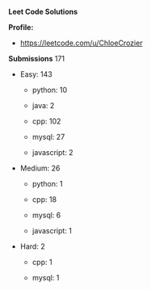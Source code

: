**Leet Code Solutions**

**Profile:**

- https://leetcode.com/u/ChloeCrozier


**Submissions** 171
- Easy: 143

  -  python: 10

  -  java: 2

  -  cpp: 102

  -  mysql: 27

  -  javascript: 2


- Medium: 26

  -  python: 1

  -  cpp: 18

  -  mysql: 6

  -  javascript: 1


- Hard: 2

  -  cpp: 1

  -  mysql: 1
